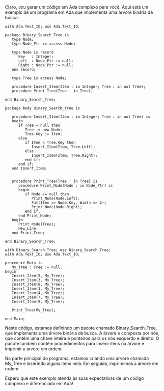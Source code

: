 Claro, vou gerar um código em Ada complexo para você. Aqui está um exemplo de um programa em Ada que implementa uma árvore binária de busca:

```
with Ada.Text_IO; use Ada.Text_IO;

package Binary_Search_Tree is
   type Node;
   type Node_Ptr is access Node;
   
   type Node is record
      Key   : Integer;
      Left  : Node_Ptr := null;
      Right : Node_Ptr := null;
   end record;
   
   type Tree is access Node;
   
   procedure Insert_Item(Item : in Integer; Tree : in out Tree);
   procedure Print_Tree(Tree : in Tree);
   
end Binary_Search_Tree;

package body Binary_Search_Tree is

   procedure Insert_Item(Item : in Integer; Tree : in out Tree) is
   begin
      if Tree = null then
         Tree := new Node;
         Tree.Key := Item;
      else
         if Item < Tree.Key then
            Insert_Item(Item, Tree.Left);
         else
            Insert_Item(Item, Tree.Right);
         end if;
      end if;
   end Insert_Item;


   procedure Print_Tree(Tree : in Tree) is
      procedure Print_Node(Node : in Node_Ptr) is
      begin
         if Node /= null then
            Print_Node(Node.Left);
            Put(Item => Node.Key, Width => 2);
            Print_Node(Node.Right);
         end if;
      end Print_Node;
   begin
      Print_Node(Tree);
      New_Line;
   end Print_Tree;

end Binary_Search_Tree;

with Binary_Search_Tree; use Binary_Search_Tree;
with Ada.Text_IO; use Ada.Text_IO;

procedure Main is
   My_Tree : Tree := null;
begin
   Insert_Item(5, My_Tree);
   Insert_Item(3, My_Tree);
   Insert_Item(8, My_Tree);
   Insert_Item(1, My_Tree);
   Insert_Item(4, My_Tree);
   Insert_Item(7, My_Tree);
   Insert_Item(9, My_Tree);
   
   Print_Tree(My_Tree);
   
end Main;
```

Neste código, estamos definindo um pacote chamado Binary_Search_Tree, que implementa uma árvore binária de busca. A árvore é composta por nós, que contêm uma chave inteira e ponteiros para os nós esquerdo e direito. O pacote também contém procedimentos para inserir itens na árvore e imprimir a árvore em ordem.

Na parte principal do programa, estamos criando uma árvore chamada My_Tree e inserindo alguns itens nela. Em seguida, imprimimos a árvore em ordem.

Espero que este exemplo atenda às suas expectativas de um código complexo e diferenciado em Ada!